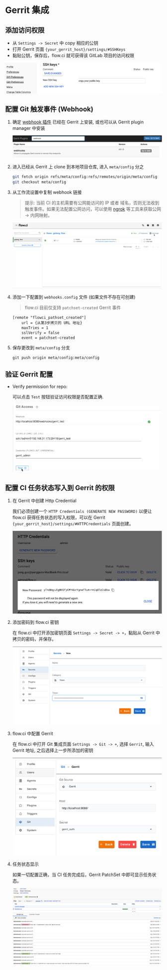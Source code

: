 # Gerrit 集成

## 添加访问权限

- 从 `Settings -> Secret` 中 copy 相应的公钥
- 打开 Gerrit 页面 `{your_gerrit_host}/settings/#SSHKeys`
- 黏贴公钥，保存后，flow.ci 就可获得该 GitLab 项目的访问权限

![setup_deploy_key](../../_images/git/gerrit_setup_ssh_key.png)

## 配置 Git 触发事件 (Webhook)

1. 确定 [webhook 插件](https://gerrit.googlesource.com/plugins/webhooks/) 已经在 Gerrit 上安装, 或也可以从 Gerrit plugin manager 中安装

    ![webhook plugin](../../_images/git/gerrit_webhook_plugin.png)


2. 进入已经从 Gerrit 上 clone 到本地项目仓库, 进入 `meta/config` 分之

    ```bash
    git fetch origin refs/meta/config:refs/remotes/origin/meta/config
    git checkout meta/config
    ```

3.  从工作流设置中复制 webhook 链接

    > 提示: 当前 CI 的主机需要有公网能访问的 IP 或者 域名，否则无法收到触发事件。如果无法配置公网访问，可以使用 [ngrok](https://ngrok.com/) 等工具来获取公网 -> 内网映射。

    ![webhook settings](../../_images/git/select_webhook_url.gif)


4. 添加一下配置到 `webhooks.config` 文件 (如果文件不存在可创建)

    > flow.ci 目前仅支持 `patchset-created` Gerrit 事件

    ```
    [remote "flowci_pathset_created"]
        url = {从第3步拷贝的 URL 地址}
        maxTries = 1
        sslVerify = false
        event = patchset-created
    ```

5. 保存更改到 `meta/config` 分支

    ```
    git push origin meta/config:meta/config
    ```


## 验证 Gerrit 配置

- Verify permission for repo:

  可以点击 `Test` 按钮验证访问权限是否配置正确.
  
  ![test](../../_images/git/gerrit_test_config.gif)

## 配置 CI 任务状态写入到 Gerrit 的权限

1. 在 Gerrit 中创建 Http Credential

    我们必须创建一个 `HTTP Credentials (GENERATE NEW PASSWORD)` 以便让 flow.ci 获得任务状态的写入权限，可以在 Gerrit `{your_gerrit_host}/settings/#HTTPCredentials` 页面创建。

    ![token](../../_images/git/gerrit_create_access_pw.png)

2. 添加密码到 flow.ci 密钥
    
    在 flow.ci 中打开添加密钥页面  `Settings -> Secret -> +`，黏贴从 Gerrit 中拷贝的密码，并保存。

    ![add token](../../_images/git/add_token.png)

3. flow.ci 中配置 Gerrit

    在 flow.ci 中打开 Git 集成页面 `Settings -> Git -> +`, 选择 `Gerrit`, 输入 Gerrit 地址, 之后选择上一步所添加的密钥

    ![link](../../_images/git/gerrit_add_link.png)

4. 任务状态显示

    如果一切配置正确，当 CI 任务完成后，Gerrit PatchSet 中即可显示任务状态。

    ![commit status](../../_images/git/gerrit_commit_status.png)